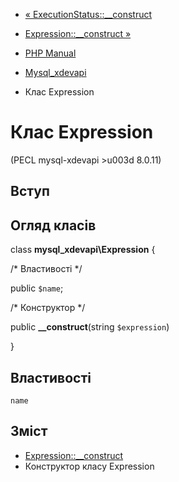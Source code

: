- [«
ExecutionStatus::\_\_construct](mysql-xdevapi-executionstatus.construct.md)
- [Expression::\_\_construct
»](mysql-xdevapi-expression.construct.md)

- [PHP Manual](index.md)
- [Mysql_xdevapi](book.mysql-xdevapi.md)
- Клас Expression

# Клас Expression

(PECL mysql-xdevapi \>u003d 8.0.11)

## Вступ

## Огляд класів

class **mysql_xdevapi\Expression** {

/\* Властивості \*/

public `$name`;

/\* Конструктор \*/

public **\_\_construct**(string `$expression`)

}

## Властивості

`name`

## Зміст

- [Expression::\_\_construct](mysql-xdevapi-expression.construct.md)
- Конструктор класу Expression
